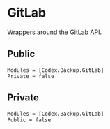 # GitLab

Wrappers around the GitLab API.

## Public

```@autodocs
Modules = [Codex.Backup.GitLab]
Private = false
```

## Private 

```@autodocs
Modules = [Codex.Backup.GitLab]
Public = false
```
